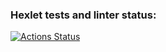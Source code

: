 ### Hexlet tests and linter status:
[![Actions Status](https://github.com/andreevmo/java-project-73/workflows/hexlet-check/badge.svg)](https://github.com/andreevmo/java-project-73/actions)